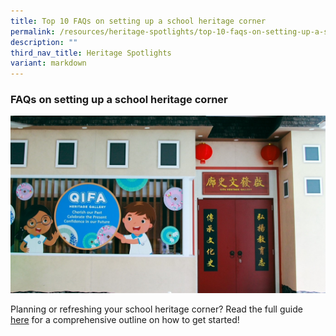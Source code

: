 ```yaml
---
title: Top 10 FAQs on setting up a school heritage corner
permalink: /resources/heritage-spotlights/top-10-faqs-on-setting-up-a-school-heritage-corner/
description: ""
third_nav_title: Heritage Spotlights
variant: markdown
---
```

### **FAQs on setting up a school heritage corner**


![](/images/QIFA_Heritage_corner_40.jpg)

Planning or refreshing your school heritage corner? Read the full guide&nbsp; [here](https://www.nhb.gov.sg/what-we-do/our-work/community-engagement/education/heritage-education-programmes/all-ages/school-heritage-corners-programme) for a comprehensive outline on how to get started!